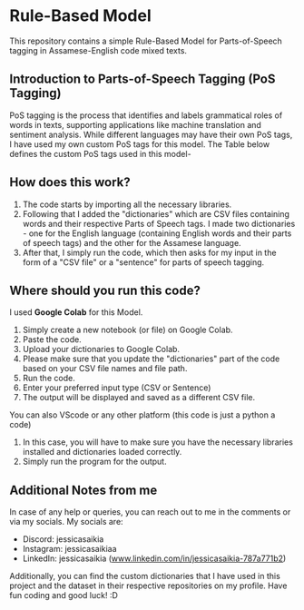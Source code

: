# **Rule-Based Model**
This repository contains a simple Rule-Based Model for Parts-of-Speech tagging in Assamese-English code mixed texts.

## Introduction to Parts-of-Speech Tagging (PoS Tagging)
PoS tagging is the process that identifies and labels grammatical roles of words in texts, supporting applications like machine translation and sentiment analysis. While different languages may have their own PoS tags, I have used my own custom PoS tags for this model. The Table below defines the custom PoS tags used in this model- 

## How does this work?
1. The code starts by importing all the necessary libraries.
2. Following that I added the "dictionaries" which are CSV files containing words and their respective Parts of Speech tags. I made two dictionaries - one for the English language (containing English words and their parts of speech tags) and the other for the Assamese language.
3. After that, I simply run the code, which then asks for my input in the form of a "CSV file" or a "sentence" for parts of speech tagging.

## Where should you run this code? 
I used **Google Colab** for this Model. 
1. Simply create a new notebook (or file) on Google Colab.
2. Paste the code.
3. Upload your dictionaries to Google Colab.
4. Please make sure that you update the "dictionaries" part of the code based on your CSV file names and file path.
5. Run the code.
6. Enter your preferred input type (CSV or Sentence)
7. The output will be displayed and saved as a different CSV file.

You can also VScode or any other platform (this code is just a python a code) 
1. In this case, you will have to make sure you have the necessary libraries installed and dictionaries loaded correctly.
2. Simply run the program for the output.

## Additional Notes from me
In case of any help or queries, you can reach out to me in the comments or via my socials.
My socials are: 
- Discord: jessicasaikia
- Instagram: jessicasaikiaa
- LinkedIn: jessicasaikia (www.linkedin.com/in/jessicasaikia-787a771b2)

Additionally, you can find the custom dictionaries that I have used in this project and the dataset in their respective repositories on my profile. Have fun coding and good luck! :D
